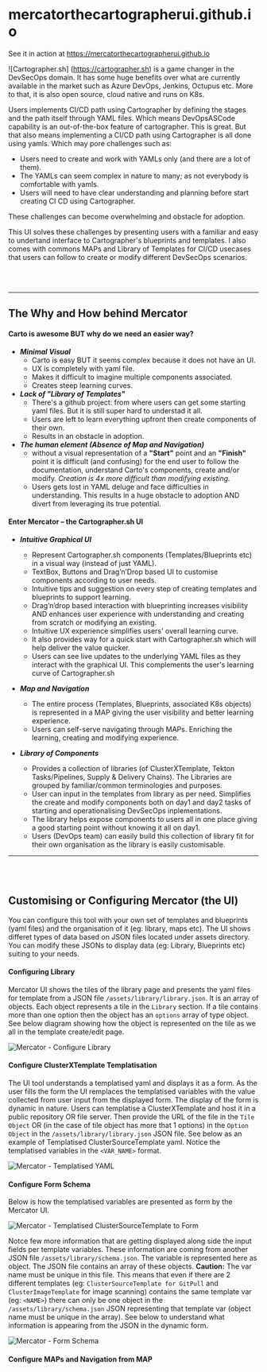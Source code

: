 # mercatorthecartographerui.github.io

See it in action at https://mercatorthecartographerui.github.io

![Cartographer.sh] (https://cartographer.sh) is a game changer in the DevSecOps domain. It has some huge benefits over what are currently available in the market such as Azure DevOps, Jenkins, Octupus etc. More to that, it is also open source, cloud native and runs on K8s.

Users implements CI/CD path using Cartographer by defining the stages and the path itself through YAML files. Which means DevOpsASCode capability is an out-of-the-box feature of cartographer. This is great. But that also means implementing a CI/CD path using Cartographer is all done using yamls. Which may pore challenges such as:
- Users need to create and work with YAMLs only (and there are a lot of them). 
- The YAMLs can seem complex in nature to many; as not everybody is comfortable with yamls.
- Users will need to have clear understanding and planning before start creating CI CD using Cartographer.

These challenges can become overwhelming and obstacle for adoption. 

This UI solves these challenges by presenting users with a familiar and easy to undertand interface to Cartographer's blueprints and templates. I also comes with commons MAPs and Library of Templates for CI/CD usecases that users can follow to create or modify different DevSecOps scenarios.

<br><br>

---

## The Why and How behind Mercator

#### Carto is awesome BUT why do we need an easier way?

- ***Minimal Visual*** 
    - Carto is easy BUT it seems complex because it does not have an UI.
    - UX is completely with yaml file.
    - Makes it difficult to imagine multiple components associated.
    - Creates steep learning curves.
- ***Lack of "Library of Templates"***
    - There's a github project: from where users can get some starting yaml files. But it is still super hard to understad it all.
    - Users are left to learn everything upfront then create components of their own.
    - Results in an obstacle in adoption.
- ***The human element (Absence of Map and Navigation)***
    - without a visual representation of a **"Start"** point and an **"Finish"** point it is difficult (and confusing) for the end user to follow the documentation, understand Carto's components, create and/or modify. *Creation is 4x more difficult than modifying existing.*
    - Users gets lost in YAML deluge and face difficulties in understanding. This results in a huge obstacle to adoption AND divert from leveraging its true potential.

#### Enter Mercator – the Cartographer.sh UI

- ***Intuitive Graphical UI*** 
    - Represent Cartographer.sh components (Templates/Blueprints etc) in a visual way (instead of just YAML).
    - TextBox, Buttons and Drag’n’Drop based UI to customise components according to user needs.
    - Intuitive tips and suggestion on every step of creating templates and blueprints to support learning.
    - Drag’n’drop based interaction with blueprinting increases visibility AND enhances user experience with understanding and creating from scratch or modifying an existing. 
    - Intuitive UX experience simplifies users' overall learning curve.
    - It also provides way for a quick start with Cartographer.sh which will help deliver the value quicker.
    - Users can see live updates to the underlying YAML files as they interact with the graphical UI. This complements the user's learning curve of Cartographer.sh

- ***Map and Navigation***
    - The entire process (Templates, Blueprints, associated K8s objects) is represented in a MAP giving the user visibility and better learning experience.
    - Users can self-serve navigating through MAPs. Enriching the learning, creating and modifying experience.
- ***Library of Components***
    - Provides a collection of libraries (of ClusterXTemplate, Tekton Tasks/Pipelines, Supply & Delivery Chains). The Libraries are grouped by familiar/common terminologies and purposes.
    - User can input in the templates from library as per need. Simplifies the create and modify components both on day1 and day2 tasks of starting and operationalising DevSecOps inplementations.
    - The library helps expose components to users all in one place giving a good starting point without knowing it all on day1.
    - Users (DevOps team) can easily build this collection of library fit for their own organisation as the library is easily customisable.
---
<br><br>

## Customising or Configuring Mercator (the UI)

You can configure this tool with your own set of templates and blueprints (yaml files) and the organisation of it (eg: library, maps etc). 
The UI shows differet types of data based on JSON files located under assets directory. You can modify these JSONs to display data (eg: Library, Blueprints etc) suiting to your needs.

#### Configuring Library
Mercator UI shows the tiles of the library page and presents the yaml files for template from a JSON file `/assets/library/library.json`. It is an array of objects. Each object represents a tile in the `Library` section. If a tile contains more than one option then the object has an `options` array of type object. See below diagram showing how the object is represented on the tile as we all in the template create/edit page.

![Mercator - Configure Library](/assets/images/documentation/Mercator-Configure-Library.png "Mercator - Configure Library")

#### Configure ClusterXTemplate Templatisation
The UI tool understands a templatised yaml and displays it as a form. As the user fills the form the UI remplaces the templatised variables with the value collected from user input from the displayed form. The display of the form is dynamic in nature. Users can templatise a ClusterXTemplate and host it in a public repository OR file server. Then provide the URL of the file in the `Tile Object` OR (in the case of tile object has more that 1 options) in the `Option Object` in the `/assets/library/library.json` JSON file. See below as an example of Templatised ClusterSourceTemplate yaml. Notice the templatised variables in the `<VAR_NAME>` format.

![Mercator - Templatised YAML](/assets/images/documentation/Mercator-Templatised-YAML.png "Mercator - Templatised YAML")

#### Configure Form Schema
Below is how the templatised variables are presented as form by the Mercator UI.

![Mercator - Templatised ClusterSourceTemplate to Form](/assets/images/documentation/Mercator-Template-To-Form.png "Mercator - Templatised ClusterSourceTemplate to Form")

Notce few more information that are getting displayed along side the input fields per template variables. These information are coming from another JSON file `/assets/library/schema.json`. The variable is represented here as object. The JSON file contains an array of these objects. 
**Caution:** The var name must be unique in this file. This means that even if there are 2 different templates (eg: `ClusterSourceTemplate for GitPull` and `ClusterImageTemplate` for image scanning) contains the same template var (eg: `<NAME>`) there can only be one object in the `/assets/library/schema.json` JSON representing that template var (object name must be unique in the array). See below to understand what information is appearing from the JSON in the dynamic form.

![Mercator - Form Schema](/assets/images/documentation/Mercator-Form-Schema.png "Mercator - Form Schema")


#### Configure MAPs and Navigation from MAP


